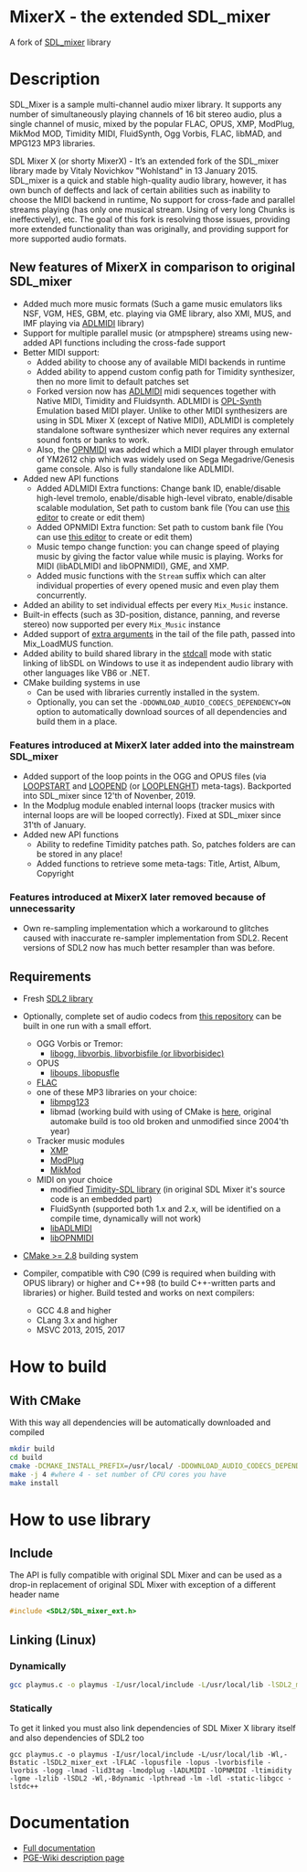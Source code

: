 # MixerX - the extended SDL_mixer
A fork of [SDL_mixer](http://www.libsdl.org/projects/SDL_mixer/) library

# Description
SDL_Mixer is a sample multi-channel audio mixer library.
It supports any number of simultaneously playing channels of 16 bit stereo audio,
plus a single channel of music, mixed by the popular FLAC, OPUS, XMP, ModPlug,
MikMod MOD, Timidity MIDI, FluidSynth, Ogg Vorbis, FLAC, libMAD, and MPG123 MP3 libraries.

SDL Mixer X (or shorty MixerX) - It’s an extended fork of the SDL_mixer library
made by Vitaly Novichkov "Wohlstand" in 13 January 2015. SDL_mixer is a quick and
stable high-quality audio library, however, it has own bunch of deffects and lack
of certain abilities such as inability to choose the MIDI backend in runtime,
No support for cross-fade and parallel streams playing (has only one musical stream.
Using of very long Chunks is ineffectively), etc. The goal of this fork is resolving
those issues, providing more extended functionality than was originally, and
providing support for more supported audio formats.

## New features of MixerX in comparison to original SDL_mixer
* Added much more music formats (Such a game music emulators liks NSF, VGM, HES, GBM, etc. playing via GME library, also XMI, MUS, and IMF playing via [ADLMIDI](https://github.com/Wohlstand/libADLMIDI) library)
* Support for multiple parallel music (or atmpsphere) streams using new-added API functions including the cross-fade support
* Better MIDI support:
  * Added ability to choose any of available MIDI backends in runtime
  * Added ability to append custom config path for Timidity synthesizer, then no more limit to default patches set
  * Forked version now has [ADLMIDI](https://github.com/Wohlstand/libADLMIDI) midi sequences together with Native MIDI, Timidity and Fluidsynth. ADLMIDI is [OPL-Synth](http://wohlsoft.ru/pgewiki/FM_Synthesis) Emulation based MIDI player. Unlike to other MIDI synthesizers are using in SDL Mixer X (except of Native MIDI), ADLMIDI is completely standalone software synthesizer which never requires any external sound fonts or banks to work.
  * Also, the [OPNMIDI](https://github.com/Wohlstand/libOPNMIDI) was added which a MIDI player through emulator of YM2612 chip which was widely used on Sega Megadrive/Genesis game console. Also is fully standalone like ADLMIDI.
* Added new API functions
  * Added ADLMIDI Extra functions: Change bank ID, enable/disable high-level tremolo, enable/disable high-level vibrato, enable/disable scalable modulation, Set path to custom bank file (You can use [this editor](https://github.com/Wohlstand/OPL3BankEditor) to create or edit them)
  * Added OPNMIDI Extra function: Set path to custom bank file (You can use [this editor](https://github.com/Wohlstand/OPN2BankEditor) to create or edit them)
  * Music tempo change function: you can change speed of playing music by giving the factor value while music is playing. Works for MIDI (libADLMIDI and libOPNMIDI), GME, and XMP.
  * Added music functions with the `Stream` suffix which can alter individual properties of every opened music and even play them concurrently.
* Added an ability to set individual effects per every `Mix_Music` instance.
* Built-in effects (such as 3D-position, distance, panning, and reverse stereo) now supported per every `Mix_Music` instance
* Added support of [extra arguments](http://wohlsoft.ru/pgewiki/SDL_Mixer_X#Path_arguments) in the tail of the file path, passed into Mix_LoadMUS function.
* Added ability to build shared library in the <u>stdcall</u> mode with static linking of libSDL on Windows to use it as independent audio library with other languages like VB6 or .NET.
* CMake building systems in use
  * Can be used with libraries currently installed in the system.
  * Optionally, you can set the `-DDOWNLOAD_AUDIO_CODECS_DEPENDENCY=ON` option to automatically download sources of all dependencies and build them in a place.

### Features introduced at MixerX later added into the mainstream SDL_mixer
* Added support of the loop points in the OGG and OPUS files (via <u>LOOPSTART</u> and <u>LOOPEND</u> (or <u>LOOPLENGHT</u>) meta-tags). Backported into SDL_mixer since 12'th of Novenber, 2019.
* In the Modplug module enabled internal loops (tracker musics with internal loops are will be looped correctly). Fixed at SDL_mixer since 31'th of January.
* Added new API functions
  * Ability to redefine Timidity patches path. So, patches folders are can be stored in any place!
  * Added functions to retrieve some meta-tags: Title, Artist, Album, Copyright

### Features introduced at MixerX later removed because of unnecessarity
* Own re-sampling implementation which a workaround to glitches caused with inaccurate re-sampler implementation from SDL2. Recent versions of SDL2 now has much better resampler than was before.

## Requirements
* Fresh [SDL2 library](https://hg.libsdl.org/SDL/)
* Optionally, complete set of audio codecs from [this repository](https://github.com/WohlSoft/AudioCodecs) can be built in one run with a small effort.
  * OGG Vorbis or Tremor:
    * [libogg, libvorbis, libvorbisfile (or libvorbisidec)](https://www.xiph.org/downloads/)
  * OPUS
    * [liboups, libopusfle](http://opus-codec.org/downloads/)
  * [FLAC](https://www.xiph.org/flac/)
  * one of these MP3 libraries on your choice:
    * [libmpg123](https://www.mpg123.de/)
    * libmad (working build with using of CMake is [here](https://github.com/WohlSoft/AudioCodecs/tree/master/libmad), original automake build is too old broken and unmodified since 2004'th year)
  * Tracker music modules
    * [XMP](https://github.com/libxmp/libxmp)
    * [ModPlug](https://github.com/WohlSoft/AudioCodecs/tree/master/libmodplug)
    * [MikMod](https://github.com/WohlSoft/AudioCodecs/tree/master/libmikmod)
  * MIDI on your choice
    * modified [Timidity-SDL library](https://github.com/WohlSoft/AudioCodecs/tree/master/libtimidity-sdl) (in original SDL Mixer it's source code is an embedded part)
    * FluidSynth (supported both 1.x and 2.x, will be identified on a compile time, dynamically will not work)
    * [libADLMIDI](https://github.com/Wohlstand/libADLMIDI)
    * [libOPNMIDI](https://github.com/Wohlstand/libOPNMIDI)

* [CMake >= 2.8](https://cmake.org/download/) building system
* Compiler, compatible with C90 (C99 is required when building with OPUS library) or higher and C++98 (to build C++-written parts and libraries) or higher. Build tested and works on next compilers:
  * GCC 4.8 and higher
  * CLang 3.x and higher
  * MSVC 2013, 2015, 2017

# How to build

## With CMake
With this way all dependencies will be automatically downloaded and compiled
```bash
mkdir build
cd build
cmake -DCMAKE_INSTALL_PREFIX=/usr/local/ -DDOWNLOAD_AUDIO_CODECS_DEPENDENCY=ON -DDOWNLOAD_SDL2_DEPENDENCY=ON ..
make -j 4 #where 4 - set number of CPU cores you have
make install
```

# How to use library

## Include
The API is fully compatible with original SDL Mixer and can be used as a drop-in replacement of original SDL Mixer with exception of a different header name
```cpp
#include <SDL2/SDL_mixer_ext.h>
```

## Linking (Linux)

### Dynamically
```bash
gcc playmus.c -o playmus -I/usr/local/include -L/usr/local/lib -lSDL2_mixer_ext -lSDL2 -lstdc++
```

### Statically
To get it linked you must also link dependencies of SDL Mixer X library itself and also dependencies of SDL2 too
```
gcc playmus.c -o playmus -I/usr/local/include -L/usr/local/lib -Wl,-Bstatic -lSDL2_mixer_ext -lFLAC -lopusfile -lopus -lvorbisfile -lvorbis -logg -lmad -lid3tag -lmodplug -lADLMIDI -lOPNMIDI -ltimidity -lgme -lzlib -lSDL2 -Wl,-Bdynamic -lpthread -lm -ldl -static-libgcc -lstdc++
```

# Documentation
* [Full documentation](https://wohlsoft.github.io/SDL-Mixer-X/SDL_mixer_ext.html)
* [PGE-Wiki description page](http://wohlsoft.ru/pgewiki/SDL_Mixer_X)
